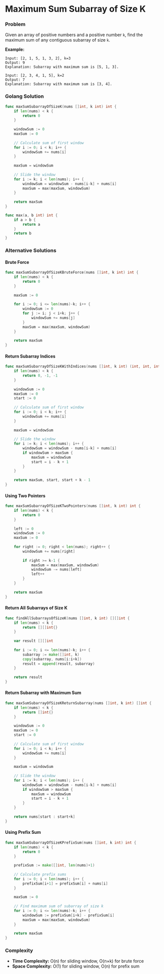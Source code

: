 # Maximum Sum Subarray of Size K

### Problem
Given an array of positive numbers and a positive number `k`, find the maximum sum of any contiguous subarray of size `k`.

**Example:**
```
Input: [2, 1, 5, 1, 3, 2], k=3
Output: 9
Explanation: Subarray with maximum sum is [5, 1, 3].

Input: [2, 3, 4, 1, 5], k=2
Output: 7
Explanation: Subarray with maximum sum is [3, 4].
```

### Golang Solution

```go
func maxSumSubarrayOfSizeK(nums []int, k int) int {
    if len(nums) < k {
        return 0
    }
    
    windowSum := 0
    maxSum := 0
    
    // Calculate sum of first window
    for i := 0; i < k; i++ {
        windowSum += nums[i]
    }
    
    maxSum = windowSum
    
    // Slide the window
    for i := k; i < len(nums); i++ {
        windowSum = windowSum - nums[i-k] + nums[i]
        maxSum = max(maxSum, windowSum)
    }
    
    return maxSum
}

func max(a, b int) int {
    if a > b {
        return a
    }
    return b
}
```

### Alternative Solutions

#### **Brute Force**
```go
func maxSumSubarrayOfSizeKBruteForce(nums []int, k int) int {
    if len(nums) < k {
        return 0
    }
    
    maxSum := 0
    
    for i := 0; i <= len(nums)-k; i++ {
        windowSum := 0
        for j := i; j < i+k; j++ {
            windowSum += nums[j]
        }
        maxSum = max(maxSum, windowSum)
    }
    
    return maxSum
}
```

#### **Return Subarray Indices**
```go
func maxSumSubarrayOfSizeKWithIndices(nums []int, k int) (int, int, int) {
    if len(nums) < k {
        return 0, -1, -1
    }
    
    windowSum := 0
    maxSum := 0
    start := 0
    
    // Calculate sum of first window
    for i := 0; i < k; i++ {
        windowSum += nums[i]
    }
    
    maxSum = windowSum
    
    // Slide the window
    for i := k; i < len(nums); i++ {
        windowSum = windowSum - nums[i-k] + nums[i]
        if windowSum > maxSum {
            maxSum = windowSum
            start = i - k + 1
        }
    }
    
    return maxSum, start, start + k - 1
}
```

#### **Using Two Pointers**
```go
func maxSumSubarrayOfSizeKTwoPointers(nums []int, k int) int {
    if len(nums) < k {
        return 0
    }
    
    left := 0
    windowSum := 0
    maxSum := 0
    
    for right := 0; right < len(nums); right++ {
        windowSum += nums[right]
        
        if right >= k-1 {
            maxSum = max(maxSum, windowSum)
            windowSum -= nums[left]
            left++
        }
    }
    
    return maxSum
}
```

#### **Return All Subarrays of Size K**
```go
func findAllSubarraysOfSizeK(nums []int, k int) [][]int {
    if len(nums) < k {
        return [][]int{}
    }
    
    var result [][]int
    
    for i := 0; i <= len(nums)-k; i++ {
        subarray := make([]int, k)
        copy(subarray, nums[i:i+k])
        result = append(result, subarray)
    }
    
    return result
}
```

#### **Return Subarray with Maximum Sum**
```go
func maxSumSubarrayOfSizeKReturnSubarray(nums []int, k int) []int {
    if len(nums) < k {
        return []int{}
    }
    
    windowSum := 0
    maxSum := 0
    start := 0
    
    // Calculate sum of first window
    for i := 0; i < k; i++ {
        windowSum += nums[i]
    }
    
    maxSum = windowSum
    
    // Slide the window
    for i := k; i < len(nums); i++ {
        windowSum = windowSum - nums[i-k] + nums[i]
        if windowSum > maxSum {
            maxSum = windowSum
            start = i - k + 1
        }
    }
    
    return nums[start : start+k]
}
```

#### **Using Prefix Sum**
```go
func maxSumSubarrayOfSizeKPrefixSum(nums []int, k int) int {
    if len(nums) < k {
        return 0
    }
    
    prefixSum := make([]int, len(nums)+1)
    
    // Calculate prefix sums
    for i := 0; i < len(nums); i++ {
        prefixSum[i+1] = prefixSum[i] + nums[i]
    }
    
    maxSum := 0
    
    // Find maximum sum of subarray of size k
    for i := 0; i <= len(nums)-k; i++ {
        windowSum := prefixSum[i+k] - prefixSum[i]
        maxSum = max(maxSum, windowSum)
    }
    
    return maxSum
}
```

### Complexity
- **Time Complexity:** O(n) for sliding window, O(n×k) for brute force
- **Space Complexity:** O(1) for sliding window, O(n) for prefix sum